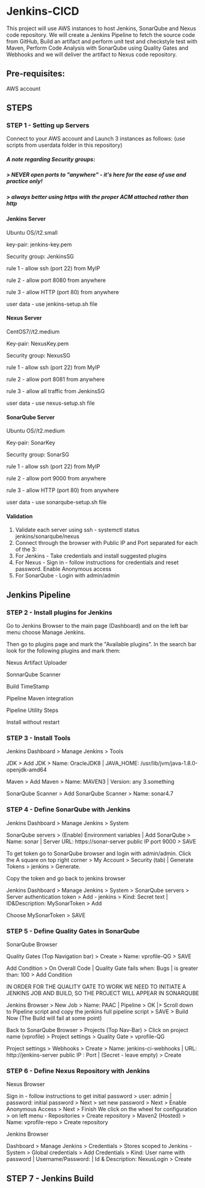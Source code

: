 # Jenkins-CICD
This project will use AWS instances to host Jenkins, SonarQube and Nexus code repository.
We will create a Jenkins Pipeline to fetch the source code from GitHub,
Build an artifact and perform unit test and checkstyle test with Maven,
Perform Code Analysis with SonarQube using Quality Gates and Webhooks
and we will deliver the artifact to Nexus code repository.

## Pre-requisites:
AWS account


## STEPS

### STEP 1 - Setting up Servers

Connect to your AWS account and Launch 3 instances as follows:
(use scripts from userdata folder in this repository)
##### A note regarding Security groups: 
##### > NEVER open ports to "anywhere" - it's here for the ease of use and practice only!
##### > always better using https with the proper ACM attached rather than http

#### Jenkins Server
Ubuntu OS//t2.small

key-pair: jenkins-key.pem

Security group: JenkinsSG

rule 1 - allow ssh (port 22) from MyIP

rule 2 - allow port 8080 from anywhere

rule 3 - allow HTTP (port 80) from anywhere

user data - use jenkins-setup.sh file

#### Nexus Server
CentOS7//t2.medium

Key-pair: NexusKey.pem

Security group: NexusSG

rule 1 - allow ssh (port 22) from MyIP

rule 2 - allow port 8081 from anywhere

rule 3 - allow all traffic from JenkinsSG

user data - use nexus-setup.sh file

#### SonarQube Server
Ubuntu OS//t2.medium

Key-pair: SonarKey

Security group: SonarSG

rule 1 - allow ssh (port 22) from MyIP

rule 2 - allow port 9000 from anywhere

rule 3 - allow HTTP (port 80) from anywhere

user data - use sonarqube-setup.sh file

#### Validation
1. Validate each server using ssh - systemctl status jenkins/sonarqube/nexus
2. Connect through the browser with Public IP and Port separated for each of the 3:
3. For Jenkins - Take credentials and install suggested plugins
4. For Nexus - Sign in - follow instructions for credentials and reset password. Enable Anonymous access
5. For SonarQube - Login with admin/admin

## Jenkins Pipeline
### STEP 2 - Install plugins for Jenkins
Go to Jenkins Browser to the main page (Dashboard) and on the left bar menu choose Manage Jenkins.

Then go to plugins page and mark the "Available plugins". In the search bar look for the following plugins and mark them:

Nexus Artifact Uploader

SonnarQube Scanner

Build TimeStamp

Pipeline Maven integration

Pipeline Utility Steps

Install without restart

### STEP 3 - Install Tools
Jenkins Dashboard > Manage Jenkins > Tools

JDK > Add JDK > Name: OracleJDK8 | JAVA_HOME: /usr/lib/jvm/java-1.8.0-openjdk-amd64

Maven > Add Maven > Name: MAVEN3 | Version: any 3.something

SonarQube Scanner > Add SonarQube Scanner > Name: sonar4.7

<SAVE>

### STEP 4 - Define SonarQube with Jenkins
Jenkins Dashboard > Manage Jenkins > System

SonarQube servers > (Enable) Environment variables | Add SonarQube > Name: sonar | Server URL: https://sonar-server public IP port 9000 > SAVE

To get token go to SonarQube browser and login with admin/admin. Click the A square on top right corner > My Account > Security (tab) | Generate Tokens > jenkins > Generate.

Copy the token and go back to jenkins browser

Jenkins Dashboard > Manage Jenkins > System > SonarQube servers > Server authentication token > Add - jenkins > Kind: Secret text | ID&Description: MySonarToken > Add

Choose MySonarToken > SAVE

### STEP 5 - Define Quality Gates in SonarQube
SonarQube Browser

Quality Gates (Top Navigation bar) > Create > Name: vprofile-QG > SAVE

Add Condition > On Overall Code | Quality Gate fails when: Bugs | is greater than: 100 > Add Condition

IN ORDER FOR THE QUALITY GATE TO WORK WE NEED TO INITIATE A JENKINS JOB AND BUILD, SO THE PROJECT WILL APPEAR IN SONARQUBE

Jenkins Browser > New Job > Name: PAAC | Pipeline > OK |> Scroll down to Pipeline script and copy the jenkins full pipeline script > SAVE > Build Now (The Build will fail at some point)

Back to SonarQube Browser > Projects (Top Nav-Bar) > Click on project name (vprofile) > Project settings > Quality Gate > vprofile-QG

Project settings > Webhooks > Create > Name: jenkins-ci-webhooks | URL: http://jenkins-server public IP : Port | (Secret - leave empty) > Create

### STEP 6 - Define Nexus Repository with Jenkins
Nexus Browser

Sign in - follow instructions to get initial password > user: admin | password: initial password > Next > set new password > Next > Enable Anonymous Access > Next > Finish
We click on the wheel for configuration > on left menu - Repositories > Create repository > Maven2 (Hosted) > Name: vprofile-repo > Create repository

Jenkins Browser

Dashboard > Manage Jenkins > Credentials > Stores scoped to Jenkins - System > Global credentials > Add Credentials > Kind: User name with password | Username/Password: | Id & Description: NexusLogin > Create

## STEP 7 - Jenkins Build



